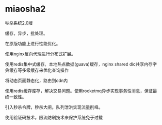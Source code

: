 # miaosha2
秒杀系统2.0版

缓存，异步，批处理。

在原版功能上进行性能优化。

使用nginx反向代理进行分布式扩展。

使用redis集中式缓存，本地热点数据(guava)缓存，nginx shared dic共享内存字典缓存等多级缓存来优化查询操作

将动态页面静态化，路由到cdn内

使用redis缓存库存，解决交易问题。使用rocketmq异步实现事务性消息，保证最终一致性。

引入秒杀令牌，秒杀大闸，队列泄洪实现流量削峰。

使用验证码技术，限流防刷技术来保护系统免于过载

